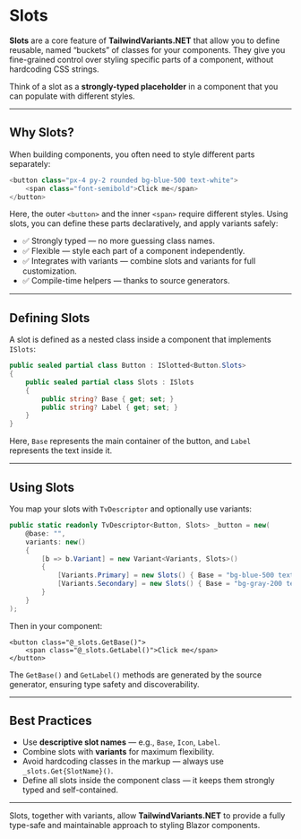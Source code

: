 ﻿# Slots

**Slots** are a core feature of **TailwindVariants.NET** that allow you to define reusable, named “buckets” of classes for your components. They give you fine-grained control over styling specific parts of a component, without hardcoding CSS strings.

Think of a slot as a **strongly-typed placeholder** in a component that you can populate with different styles.

---

## Why Slots?

When building components, you often need to style different parts separately:

```csharp
<button class="px-4 py-2 rounded bg-blue-500 text-white">
    <span class="font-semibold">Click me</span>
</button>
````

Here, the outer `<button>` and the inner `<span>` require different styles. Using slots, you can define these parts declaratively, and apply variants safely:

* ✅ Strongly typed — no more guessing class names.
* ✅ Flexible — style each part of a component independently.
* ✅ Integrates with variants — combine slots and variants for full customization.
* ✅ Compile-time helpers — thanks to source generators.

---

## Defining Slots

A slot is defined as a nested class inside a component that implements `ISlots`:

```csharp
public sealed partial class Button : ISlotted<Button.Slots>
{
    public sealed partial class Slots : ISlots
    {
        public string? Base { get; set; }
        public string? Label { get; set; }
    }
}
```

Here, `Base` represents the main container of the button, and `Label` represents the text inside it.

---

## Using Slots

You map your slots with `TvDescriptor` and optionally use variants:

```csharp
public static readonly TvDescriptor<Button, Slots> _button = new(
    @base: "",
    variants: new()
    {
        [b => b.Variant] = new Variant<Variants, Slots>()
        {
            [Variants.Primary] = new Slots() { Base = "bg-blue-500 text-white", Label = "font-semibold" },
            [Variants.Secondary] = new Slots() { Base = "bg-gray-200 text-black", Label = "font-medium" }
        }
    }
);
```

Then in your component:

```razor
<button class="@_slots.GetBase()">
    <span class="@_slots.GetLabel()">Click me</span>
</button>
```

The `GetBase()` and `GetLabel()` methods are generated by the source generator, ensuring type safety and discoverability.

---

## Best Practices

* Use **descriptive slot names** — e.g., `Base`, `Icon`, `Label`.
* Combine slots with **variants** for maximum flexibility.
* Avoid hardcoding classes in the markup — always use `_slots.Get{SlotName}()`.
* Define all slots inside the component class — it keeps them strongly typed and self-contained.

---

Slots, together with variants, allow **TailwindVariants.NET** to provide a fully type-safe and maintainable approach to styling Blazor components.
